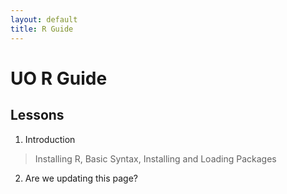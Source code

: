 ```yaml
---
layout: default
title: R Guide
---
```


# UO R Guide
## Lessons

1. Introduction
> Installing R, Basic Syntax, Installing and Loading Packages
2. Are we updating this page?
